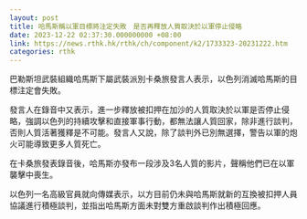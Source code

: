 ```yaml
---
layout: post
title: 哈馬斯稱以軍目標將注定失敗　是否再釋放人質取決於以軍停止侵略
date: 2023-12-22 02:37:30.000000000 +08:00
link: https://news.rthk.hk/rthk/ch/component/k2/1733323-20231222.htm
categories: rthk
---
```


巴勒斯坦武裝組織哈馬斯下屬武裝派別卡桑旅發言人表示，以色列消滅哈馬斯的目標注定會失敗。

發言人在錄音中又表示，進一步釋放被扣押在加沙的人質取決於以軍是否停止侵略，強調以色列的持續攻擊和直接軍事行動，都無法讓人質回家，除非進行談判，否則人質活著獲釋是不可能。發言人又說，除了談判外已別無選擇，警告以軍的炮火可能導致更多人質死亡。

在卡桑旅發表錄音後，哈馬斯亦發布一段涉及3名人質的影片，聲稱他們已在以軍襲擊中喪生。

以色列一名高級官員就向傳媒表示，以方目前仍未與哈馬斯就新的互換被扣押人員協議進行積極談判，並指出哈馬斯方面未對雙方重啟談判作出積極回應。
